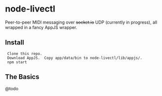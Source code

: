 # node-livectl

Peer-to-peer MIDI messaging over ~~socket.io~~ UDP (currently in progress), all wrapped in a fancy AppJS wrapper.

## Install

     Clone this repo.
     Download AppJS.  Copy app/data/bin to node-livectl/lib/appjs/.
     npm start

## The Basics

@todo